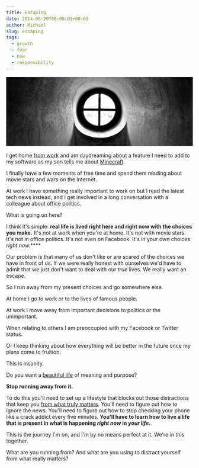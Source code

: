 ```yaml
---
title: Escaping
date: 2014-08-29T08:00:01+00:00
author: Michael
slug: escaping
tags:
  - growth
  - fear
  - now
  - responsibility
---
```

<div class="full-width">
  <img src="/images/feature-escaping.jpg" alt="Escaping" />
</div>

I get home [from work](/ten-takeaways-from-the-last-10-years-at-radiantncr/) and am daydreaming about a feature I need to add to my software as my son tells me about [Minecraft](https://minecraft.net/).

I finally have a few moments of free time and spend them reading about movie stars and wars on the internet.

At work I have something really important to work on but I read the latest tech news instead, and I get involved in a long conversation with a colleague about office politics.

What is going on here?

I think it's simple: **real life is lived right here and right now with the choices you make.** It's not at work when you're at home. It's not with movie stars. It's not in office politics. It's not even on Facebook. It's in your own choices _right now._**** 

Our problem is that many of us don't like or are scared of the choices we have in front of us. If we were really honest with ourselves we'd have to admit that we just don't want to deal with our _true_ lives. We really want an escape.

So I run away from my present choices and go somewhere else.

At home I go to work or to the lives of famous people.

At work I move away from important decisions to politics or the unimportant.

When relating to others I am preoccupied with my Facebook or Twitter status.

Or I keep thinking about how everything will be better in the future once my plans come to fruition.

This is insanity.

Do you want a [beautiful life](/life-is-art/) of meaning and purpose?

**Stop running away from it.**

To do this you'll need to set up a lifestyle that blocks out those distractions that keep you [from what truly matters](/achievable-contentment/). You'll need to figure out how to ignore the news. You'll need to figure out how to stop checking your phone like a crack addict every five minutes. **You'll have to learn how to live a life that is present in what is happening _right now_ in _your life_.**

This is the journey I'm on, and I'm by no means perfect at it. We're in this together.

What are you running from? And what are you using to distract yourself from what really matters?